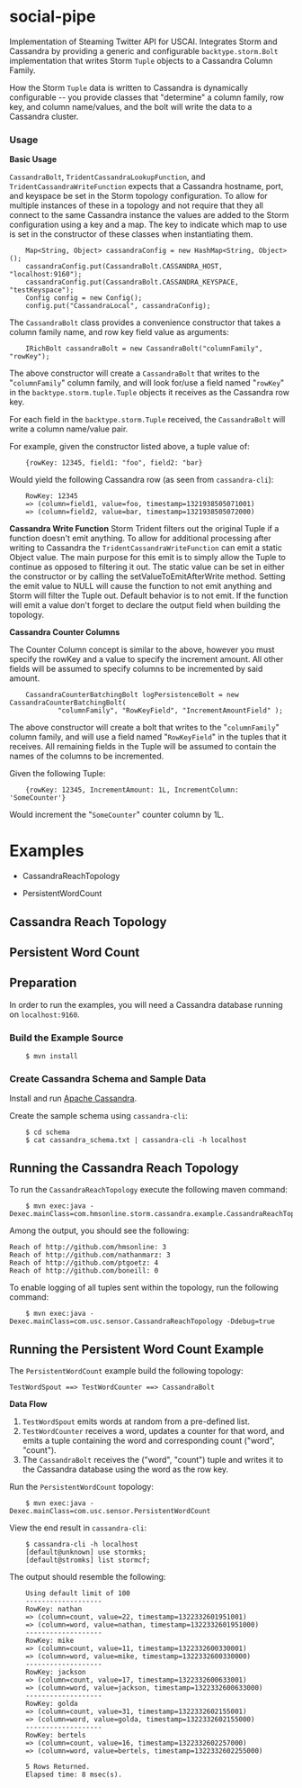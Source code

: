 social-pipe
===========

Implementation of Steaming Twitter API for USCAI. Integrates Storm and Cassandra by providing a generic and configurable `backtype.storm.Bolt` 
implementation that writes Storm `Tuple` objects to a Cassandra Column Family.

How the Storm `Tuple` data is written to Cassandra is dynamically configurable -- you
provide classes that "determine" a column family, row key, and column name/values, and the 
bolt will write the data to a Cassandra cluster.


### Usage

**Basic Usage**

`CassandraBolt`, `TridentCassandraLookupFunction`, and `TridentCassandraWriteFunction` expects that a Cassandra hostname, 
port, and keyspace be set in the Storm topology configuration.  To allow for multiple instances of these in a topology
and not require that they all connect to the same Cassandra instance the values are added to the Storm configuration
using a key and a map.  The key to indicate which map to use is set in the constructor of these classes when instantiating
them.

		Map<String, Object> cassandraConfig = new HashMap<String, Object>();
		cassandraConfig.put(CassandraBolt.CASSANDRA_HOST, "localhost:9160");
		cassandraConfig.put(CassandraBolt.CASSANDRA_KEYSPACE, "testKeyspace");
		Config config = new Config();
		config.put("CassandraLocal", cassandraConfig);
		
The `CassandraBolt` class provides a convenience constructor that takes a column family name, and row key field value as arguments:

		IRichBolt cassandraBolt = new CassandraBolt("columnFamily", "rowKey");

The above constructor will create a `CassandraBolt` that writes to the "`columnFamily`" column family, and will look for/use a field 
named "`rowKey`" in the `backtype.storm.tuple.Tuple` objects it receives as the Cassandra row key.

For each field in the `backtype.storm.Tuple` received, the `CassandraBolt` will write a column name/value pair.

For example, given the constructor listed above, a tuple value of:

		{rowKey: 12345, field1: "foo", field2: "bar}

Would yield the following Cassandra row (as seen from `cassandra-cli`):

		RowKey: 12345
		=> (column=field1, value=foo, timestamp=1321938505071001)
		=> (column=field2, value=bar, timestamp=1321938505072000)
		
**Cassandra Write Function**
Storm Trident filters out the original Tuple if a function doesn't emit anything.  To allow for additional processing after
writing to Cassandra the `TridentCassandraWriteFunction` can emit a static Object value.  The main purpose for this emit is
to simply allow the Tuple to continue as opposed to filtering it out.  The static value can be set in either the constructor
or by calling the setValueToEmitAfterWrite method.  Setting the emit value to NULL will cause the function to not emit anything
and Storm will filter the Tuple out.  Default behavior is to not emit.
If the function will emit a value don't forget to declare the output field when building the topology.
		
**Cassandra Counter Columns**

The Counter Column concept is similar to the above,
however you must specify the rowKey and a value to specify the increment amount. All other fields will be assumed to specify columns to be incremented by said amount. 

		CassandraCounterBatchingBolt logPersistenceBolt = new CassandraCounterBatchingBolt(
				"columnFamily", "RowKeyField", "IncrementAmountField" );
				
The above constructor will create a bolt that writes to the "`columnFamily`" column family, and will use a field named "`RowKeyField`"
in the tuples that it receives. All remaining fields in the Tuple will be assumed to contain the names of the columns to be incremented.

Given the following Tuple:

		{rowKey: 12345, IncrementAmount: 1L, IncrementColumn: 'SomeCounter'}
		
Would increment the "`SomeCounter`" counter column by 1L.


# Examples


* CassandraReachTopology

* PersistentWordCount

## Cassandra Reach Topology



## Persistent Word Count  



## Preparation
In order to run the examples, you will need a Cassandra database running on `localhost:9160`.

### Build the Example Source

		
		$ mvn install
	
### Create Cassandra Schema and Sample Data
Install and run [Apache Cassandra](http://cassandra.apache.org/).

Create the sample schema using `cassandra-cli`:

		$ cd schema
		$ cat cassandra_schema.txt | cassandra-cli -h localhost

## Running the Cassandra Reach Topology

To run the `CassandraReachTopology` execute the following maven command:

		$ mvn exec:java -Dexec.mainClass=com.hmsonline.storm.cassandra.example.CassandraReachTopology

Among the output, you should see the following:

	Reach of http://github.com/hmsonline: 3
	Reach of http://github.com/nathanmarz: 3
	Reach of http://github.com/ptgoetz: 4
	Reach of http://github.com/boneill: 0

To enable logging of all tuples sent within the topology, run the following command:

		$ mvn exec:java -Dexec.mainClass=com.usc.sensor.CassandraReachTopology -Ddebug=true


## Running the Persistent Word Count Example

The `PersistentWordCount` example build the following topology:

	TestWordSpout ==> TestWordCounter ==> CassandraBolt
	
**Data Flow**

1. `TestWordSpout` emits words at random from a pre-defined list.
2. `TestWordCounter` receives a word, updates a counter for that word,
and emits a tuple containing the word and corresponding count ("word", "count").
3. The `CassandraBolt` receives the ("word", "count") tuple and writes it to the
Cassandra database using the word as the row key.


Run the `PersistentWordCount` topology:

		$ mvn exec:java -Dexec.mainClass=com.usc.sensor.PersistentWordCount
	
View the end result in `cassandra-cli`:

		$ cassandra-cli -h localhost
		[default@unknown] use stormks;
		[default@stromks] list stormcf;
	
The output should resemble the following:

		Using default limit of 100
		-------------------
		RowKey: nathan
		=> (column=count, value=22, timestamp=1322332601951001)
		=> (column=word, value=nathan, timestamp=1322332601951000)
		-------------------
		RowKey: mike
		=> (column=count, value=11, timestamp=1322332600330001)
		=> (column=word, value=mike, timestamp=1322332600330000)
		-------------------
		RowKey: jackson
		=> (column=count, value=17, timestamp=1322332600633001)
		=> (column=word, value=jackson, timestamp=1322332600633000)
		-------------------
		RowKey: golda
		=> (column=count, value=31, timestamp=1322332602155001)
		=> (column=word, value=golda, timestamp=1322332602155000)
		-------------------
		RowKey: bertels
		=> (column=count, value=16, timestamp=1322332602257000)
		=> (column=word, value=bertels, timestamp=1322332602255000)
		
		5 Rows Returned.
		Elapsed time: 8 msec(s).

